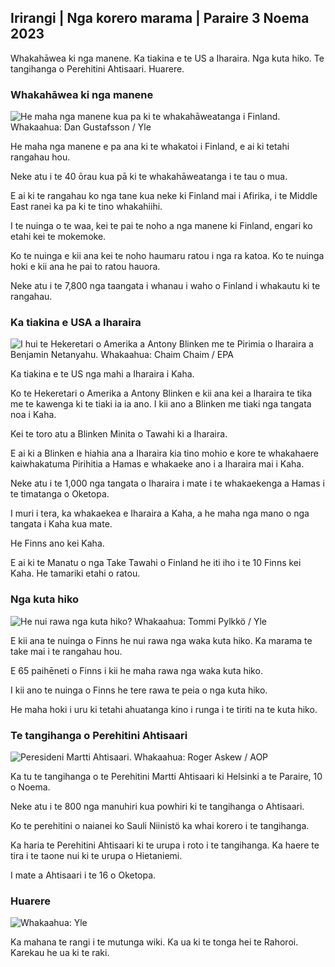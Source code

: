 ## Irirangi \| Nga korero marama \| Paraire 3 Noema 2023

Whakahāwea ki nga manene. Ka tiakina e te US a Iharaira. Nga kuta hiko. Te tangihanga o Perehitini Ahtisaari. Huarere.

### Whakahāwea ki nga manene

![He maha nga manene kua pa ki te whakahāweatanga i Finland. Whakaahua: Dan Gustafsson / Yle](https://images.cdn.yle.fi/image/upload/c_crop,h_1080,w_1919,x_0,y_0/ar_1.7777777777777777,c_fill,g_faces,h_675/w_1200.q_auto:eco/f_auto/fl_lossy/v1693477380/39-116537864f0696340afe)

He maha nga manene e pa ana ki te whakatoi i Finland, e ai ki tetahi rangahau hou.

Neke atu i te 40 ōrau kua pā ki te whakahāweatanga i te tau o mua.

E ai ki te rangahau ko nga tane kua neke ki Finland mai i Afirika, i te Middle East ranei ka pa ki te tino whakahiihi.

I te nuinga o te waa, kei te pai te noho a nga manene ki Finland, engari ko etahi kei te mokemoke.

Ko te nuinga e kii ana kei te noho haumaru ratou i nga ra katoa. Ko te nuinga hoki e kii ana he pai to ratou hauora.

Neke atu i te 7,800 nga taangata i whanau i waho o Finland i whakautu ki te rangahau.

### Ka tiakina e USA a Iharaira

![I hui te Hekeretari o Amerika a Antony Blinken me te Pirimia o Iharaira a Benjamin Netanyahu. Whakaahua: Chaim Chaim / EPA](https://images.cdn.yle.fi/image/upload/c_crop,h_1178,w_2095,x_0,y_45/ar_1.7777777777777777,c_fill,g_faces,h_675,d_pr_1200.q_auto:eco/f_auto/fl_lossy/v1697558051/39-1187709652eacaa1698e)

Ka tiakina e te US nga mahi a Iharaira i Kaha.

Ko te Hekeretari o Amerika a Antony Blinken e kii ana kei a Iharaira te tika me te kawenga ki te tiaki ia ia ano. I kii ano a Blinken me tiaki nga tangata noa i Kaha.

Kei te toro atu a Blinken Minita o Tawahi ki a Iharaira.

E ai ki a Blinken e hiahia ana a Iharaira kia tino mohio e kore te whakahaere kaiwhakatuma Pirihitia a Hamas e whakaeke ano i a Iharaira mai i Kaha.

Neke atu i te 1,000 nga tangata o Iharaira i mate i te whakaekenga a Hamas i te timatanga o Oketopa.

I muri i tera, ka whakaekea e Iharaira a Kaha, a he maha nga mano o nga tangata i Kaha kua mate.

He Finns ano kei Kaha.

E ai ki te Manatu o nga Take Tawahi o Finland he iti iho i te 10 Finns kei Kaha. He tamariki etahi o ratou.

### Nga kuta hiko

![He nui rawa nga kuta hiko? Whakaahua: Tommi Pylkkö / Yle](https://images.cdn.yle.fi/image/upload/c_crop,h_2268,w_4032,x_0,y_378/ar_1.7777777777777777,c_fill,g_faces,h_610/w_pr_205/w_pr_1.q_auto:eco/f_auto/fl_lossy/v1629190662/39-842535611aab23cf6db)

E kii ana te nuinga o Finns he nui rawa nga waka kuta hiko. Ka marama te take mai i te rangahau hou.

E 65 paihēneti o Finns i kii he maha rawa nga waka kuta hiko.

I kii ano te nuinga o Finns he tere rawa te peia o nga kuta hiko.

He maha hoki i uru ki tetahi ahuatanga kino i runga i te tiriti na te kuta hiko.

### Te tangihanga o Perehitini Ahtisaari

![Peresideni Martti Ahtisaari. Whakaahua: Roger Askew / AOP](https://images.cdn.yle.fi/image/upload/c_crop,h_3238,w_5757,x_259,y_350/ar_1.7777777777777777,c_fill,g_faces,h_610/w_dpr_1.q_auto:eco/f_auto/fl_lossy/v1697440152/39-1186733652ce1167d3e9)

Ka tu te tangihanga o te Perehitini Martti Ahtisaari ki Helsinki a te Paraire, 10 o Noema.

Neke atu i te 800 nga manuhiri kua powhiri ki te tangihanga o Ahtisaari.

Ko te perehitini o naianei ko Sauli Niinistö ka whai korero i te tangihanga.

Ka haria te Perehitini Ahtisaari ki te urupa i roto i te tangihanga. Ka haere te tira i te taone nui ki te urupa o Hietaniemi.

I mate a Ahtisaari i te 16 o Oketopa.

### Huarere

![ Whakaahua: Yle](https://images.cdn.yle.fi/image/upload/c_crop,h_1080,w_1919,x_0,y_0/ar_1.7777777777777777,c_fill,g_faces,h_675,w_1200/dq_au.:eco/f_auto/fl_lossy/v1699023031/39-11957186545088dc4556)

Ka mahana te rangi i te mutunga wiki. Ka ua ki te tonga hei te Rahoroi. Karekau he ua ki te raki.
